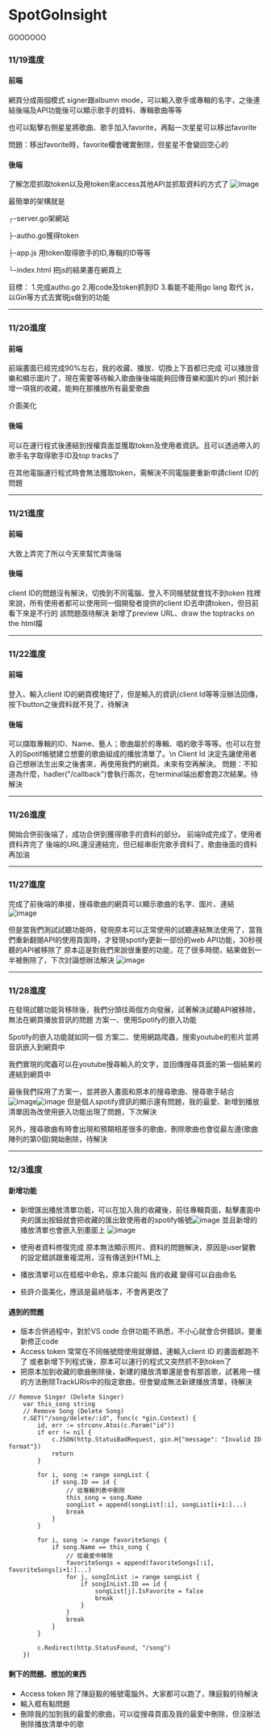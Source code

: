 # SpotGoInsight
GOOOOOO


### 11/19進度
#### 前端
  網頁分成兩個模式 signer跟albumn mode，可以輸入歌手或專輯的名字，之後連結後端及API功能後可以顯示歌手的資料、專輯歌曲等等

  也可以點擊右側星星將歌曲、歌手加入favorite，再點一次星星可以移出favorite

  問題：移出favorite時，favorite欄會確實刪除，但星星不會變回空心的
  

#### 後端
  了解怎麼抓取token以及用token來access其他API並抓取資料的方式了
  ![image](https://github.com/user-attachments/assets/2bb47606-2467-4143-86b6-8dbdaf002f2c)
  
  最簡單的架構就是
  
  ┌-server.go架網站
  
  ├-autho.go獲得token
  
  ├-app.js 用token取得歌手的ID,專輯的ID等等
  
  └-index.html 把js的結果畫在網頁上
  
  目標：
    1.完成autho.go
    2.用code及token抓到ID
    3.看能不能用go lang 取代 js，以Gin等方式去實現js做到的功能

---
### 11/20進度
#### 前端
  前端畫面已經完成90%左右，我的收藏、播放、切換上下首都已完成
  可以播放音樂和顯示圖片了，現在需要等待輸入歌曲後後端能夠回傳音樂和圖片的url
  預計新增一項我的收藏，能夠在那播放所有最愛歌曲
  
  介面美化

#### 後端 
  可以在運行程式後連結到授權頁面並獲取token及使用者資訊。且可以透過帶入的歌手名字取得歌手ID及top tracks了
  
  在其他電腦運行程式時會無法獲取token，需解決不同電腦要重新申請client ID的問題

---
### 11/21進度

#### 前端
   大致上弄完了所以今天來幫忙弄後端
#### 後端
   client ID的問題沒有解決，切換到不同電腦、登入不同帳號就會找不到token
   找裡來說，所有使用者都可以使用同一個開發者提供的client ID去申請token，但目前看下來是不行的
   該問題亟待解決
   新增了preview URL、draw the toptracks on the html檔
   
---
### 11/22進度

#### 前端
登入、輸入client ID的網頁模塊好了，但是輸入的資訊(client Id等等沒辦法回傳，按下button之後資料就不見了，待解決

#### 後端

可以擷取專輯的ID、Name、藝人；歌曲屬於的專輯、唱的歌手等等。也可以在登入的Spotif帳號建立想要的歌曲組成的播放清單了。\n
Client Id 決定先讓使用者自己想辦法生出來之後書來，再使用我們的網頁。未來有空再解決。
問題：不知道為什麼，hadler("/callback")會執行兩次，在terminal端出都會跑2次結果。待解決

---
### 11/26進度

開始合併前後端了，成功合併到獲得歌手的資料的部分。
前端9成完成了，使用者資料弄完了
後端的URL還沒連結完，但已經串街完歌手資料了，歌曲後面的資料再加油

---
### 11/27進度

完成了前後端的串接，搜尋歌曲的網頁可以顯示歌曲的名字、圖片、連結
![image](https://github.com/user-attachments/assets/37fc1c44-9d2d-477c-a9f9-b29ea4439beb)

但是當我們測試試聽功能時，發現原本可以正常使用的試聽連結無法使用了，當我們重新翻閱API的使用頁面時，才發現spotify更新一部份的web API功能，30秒視聽的API被移除了
原本這是對我們來說很重要的功能，花了很多時間，結果做到一半被刪除了，下次討論想辦法解決
![image](https://github.com/user-attachments/assets/03ce3ba3-599f-44c7-af49-19401f10296f)

---

### 11/28進度

在發現試聽功能背移除後，我們分頭往兩個方向發展，試著解決試聽API被移除，無法在網頁播放音訊的問題
方案一、使用Spotify的嵌入功能

Spotify的嵌入功能就如同一個
方案二、使用網路爬蟲，搜索youtube的影片並將音訊嵌入到網頁中


我們實現的爬蟲可以在youtube搜尋輸入的文字，並回傳搜尋頁面的第一個結果的連結到網頁中

最後我們採用了方案一，並將嵌入畫面和原本的搜尋歌曲、搜尋歌手結合
![image](https://github.com/user-attachments/assets/60b2ddbb-d8ab-4205-9e7e-9225ad12ffcf)![image](https://github.com/user-attachments/assets/02cfda69-fad8-4b74-9b13-3adb32d84880)
但是個人spotify資訊的顯示還有問題，我的最愛、新增到播放清單因為改使用嵌入功能出現了問題，下次解決

另外，搜尋歌曲有時會出現和預期相差很多的歌曲，刪除歌曲也會從最左邊(歌曲陣列的第0個)開始刪除，待解決

---
### 12/3進度

#### 新增功能
* 新增匯出播放清單功能，可以在加入我的收藏後，前往專輯頁面，點擊畫面中央的匯出按鈕就會把收藏的匯出致使用者的spotify帳號![image](https://github.com/user-attachments/assets/bc0bf171-2999-4400-aeb4-66f9bbe452ea)
並且新增的播放清單也會嵌入到畫面上
![image](https://github.com/user-attachments/assets/c0e6464e-1123-4bc9-8f59-9a23bb6452a3)

* 使用者資料修復完成
  原本無法顯示照片、資料的問題解決，原因是user變數的設定錯誤跟重複混用，沒有傳送到HTML上
* 播放清單可以在框框中命名，原本只能叫 我的收藏 變得可以自由命名
* 些許介面美化，應該是最終版本，不會再更改了
#### 遇到的問題
* 版本合併過程中，對於VS code 合併功能不熟悉，不小心就會合併錯誤，要重新修正code
* Access token 常常在不同帳號間使用就爆錯，連輸入client ID 的畫面都跑不了
 或者新增下列程式後，原本可以運行的程式又突然抓不到token了
* 把原本加到收藏的歌曲刪除後，新建的播放清單還是會有那首歌，試著用一樣的方法刪除TrackURIs中的指定歌曲，但會變成無法新建播放清單，待解決
```
// Remove Singer (Delete Singer)
	var this_song string
	// Remove Song (Delete Song)
	r.GET("/song/delete/:id", func(c *gin.Context) {
		id, err := strconv.Atoi(c.Param("id"))
		if err != nil {
			c.JSON(http.StatusBadRequest, gin.H{"message": "Invalid ID format"})
			return
		}

		for i, song := range songList {
			if song.ID == id {
				// 從專輯列表中刪除
				this_song = song.Name
				songList = append(songList[:i], songList[i+1:]...)
				break
			}
		}

		for i, song := range favoriteSongs {
			if song.Name == this_song {
				// 從最愛中移除
				favoriteSongs = append(favoriteSongs[:i], favoriteSongs[i+1:]...)
				for j, songInList := range songList {
					if songInList.ID == id {
						songList[j].IsFavorite = false
						break
					}
				}
				break
			}
		}

		c.Redirect(http.StatusFound, "/song")
	})
```

#### 剩下的問題、想加的東西
* Access token
      除了陳庭毅的帳號電腦外，大家都可以跑了，陳庭毅的待解決
* 輸入框有點問題
* 刪除我的加到我的最愛的歌曲，可以從搜尋頁面及我的最愛中刪除，但沒辦法刪除播放清單中的歌

